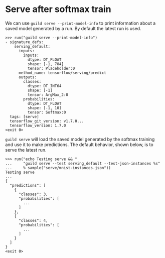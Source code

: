 # Serve after softmax train

We can use `guild serve --print-model-info` to print information about
a saved model generated by a run. By default the latest run is used.

    >>> run("guild serve --print-model-info")
    - signature_defs:
        serving_default:
          inputs:
            inputs:
              dtype: DT_FLOAT
              shape: [-1, 784]
              tensor: Placeholder:0
          method_name: tensorflow/serving/predict
          outputs:
            classes:
              dtype: DT_INT64
              shape: [-1]
              tensor: ArgMax_2:0
            probabilities:
              dtype: DT_FLOAT
              shape: [-1, 10]
              tensor: Softmax:0
      tags: [serve]
      tensorflow_git_version: v1.7.0...
      tensorflow_version: 1.7.0
    <exit 0>

`guild serve` will load the saved model generated by the softmax
training and use it to make predictions. The default behavior, shown
below, is to serve the latest run.

    >>> run("echo Testing serve && "
    ...     "guild serve --test serving_default --test-json-instances %s"
    ...     % sample("serve/mnist-instances.json"))
    Testing serve
    ...
    {
      "predictions": [
        {
          "classes": 3,
          "probabilities": [
            ...
          ]
        },
        {
          "classes": 4,
          "probabilities": [
            ...
          ]
        }
      ]
    }
    <exit 0>
